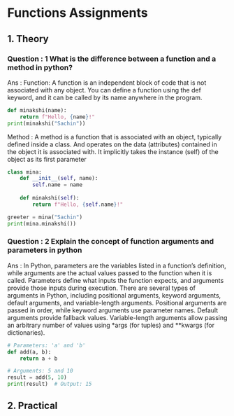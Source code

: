 #  Functions Assignments

## 1. Theory



### Question : 1 What is the difference between a function and a method in python?
Ans : Function: A function is an independent block of code that is not associated with any object.
You can define a function using the def keyword, and it can be called by its name anywhere in the program. 

```python
def minakshi(name):
    return f"Hello, {name}!"
print(minakshi("Sachin"))

```
Method : A method is a function that is associated with an object, typically defined inside a class.  And operates on the data (attributes) contained in the object it is associated with. It implicitly takes the instance (self) of the object as its first parameter
```python
class mina:
    def __init__(self, name):
        self.name = name
    
    def minakshi(self):
        return f"Hello, {self.name}!"

greeter = mina("Sachin")
print(mina.minakshi())

```






### Question : 2 Explain the concept of function arguments and parameters in python
Ans : In Python, parameters are the variables listed in a function’s definition, while arguments are the actual values passed to the function when it is called. Parameters define what inputs the function expects, and arguments provide those inputs during execution. There are several types of arguments in Python, including positional arguments, keyword arguments, default arguments, and variable-length arguments. Positional arguments are passed in order, while keyword arguments use parameter names. Default arguments provide fallback values. Variable-length arguments allow passing an arbitrary number of values using *args (for tuples) and **kwargs (for dictionaries). 

```python
# Parameters: 'a' and 'b'
def add(a, b):  
    return a + b

# Arguments: 5 and 10
result = add(5, 10)  
print(result)  # Output: 15


```















## 2. Practical 
